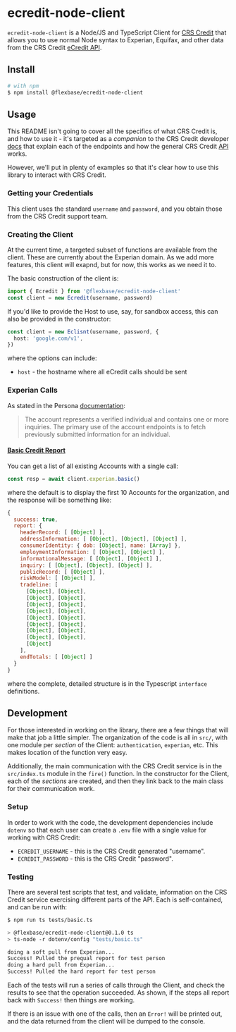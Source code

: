 # ecredit-node-client

`ecredit-node-client` is a Node/JS and TypeScript Client for
[CRS Credit](https://crscreditapi.com) that allows you to use normal Node
syntax to Experian, Equifax, and other data from the CRS Credit
[eCredit API](https://crscreditapi.com/signup-smart-api/).

## Install

```bash
# with npm
$ npm install @flexbase/ecredit-node-client
```

## Usage

This README isn't going to cover all the specifics of what CRS Credit is,
and how to use it - it's targeted as a _companion_ to the CRS Credit developer
[docs](https://crsecreditdataapi.redoc.ly/)
that explain each of the endpoints and how the general CRS Credit
[API](https://crsecreditdataapi.redoc.ly/) works.

However, we'll put in plenty of examples so that it's clear how to use this
library to interact with CRS Credit.

### Getting your Credentials

This client uses the standard `username` and `password`, and you obtain those
from the CRS Credit support team.

### Creating the Client

At the current time, a targeted subset of functions are available from the
client. These are currently about the Experian domain. As we add more features,
this client will exapnd, but for now, this works as we need it to.

The basic construction of the client is:

```typescript
import { Ecredit } from '@flexbase/ecredit-node-client'
const client = new Ecredit(username, password)
```

If you'd like to provide the Host to use, say, for sandbox access,
this can also be provided in the constructor:

```typescript
const client = new Eclisnt(username, password, {
  host: 'google.com/v1',
})
```

where the options can include:

* `host` - the hostname where all eCredit calls should be sent

### Experian Calls

As stated in the Persona
[documentation](https://docs.withpersona.com/reference/accounts-1):

> The account represents a verified individual and contains one or
> more inquiries. The primary use of the account endpoints is to
> fetch previously submitted information for an individual.

#### [Basic Credit Report](https://crsecreditdataapi.redoc.ly/tag/Experian#operation/creditReportBasic_1)

You can get a list of all existing Accounts with a single call:

```typescript
const resp = await client.experian.basic()
```

where the default is to display the first 10 Accounts for the organization,
and the response will be something like:

```javascript
{
  success: true,
  report: {
    headerRecord: [ [Object] ],
    addressInformation: [ [Object], [Object], [Object] ],
    consumerIdentity: { dob: [Object], name: [Array] },
    employmentInformation: [ [Object], [Object] ],
    informationalMessage: [ [Object], [Object] ],
    inquiry: [ [Object], [Object], [Object] ],
    publicRecord: [ [Object] ],
    riskModel: [ [Object] ],
    tradeline: [
      [Object], [Object],
      [Object], [Object],
      [Object], [Object],
      [Object], [Object],
      [Object], [Object],
      [Object], [Object],
      [Object], [Object],
      [Object], [Object],
      [Object]
    ],
    endTotals: [ [Object] ]
  }
}
```

where the complete, detailed structure is in the Typescript `interface`
definitions.


## Development

For those interested in working on the library, there are a few things that
will make that job a little simpler. The organization of the code is all in
`src/`, with one module per _section_ of the Client: `authentication`,
`experian`, etc. This makes location of the function very easy.

Additionally, the main communication with the CRS Credit service is in the
`src/index.ts` module in the `fire()` function. In the constructor for the
Client, each of the _sections_ are created, and then they link back to the
main class for their communication work.

### Setup

In order to work with the code, the development dependencies include `dotenv`
so that each user can create a `.env` file with a single value for working
with CRS Credit:

* `ECREDIT_USERNAME` - this is the CRS Credit generated "username".
* `ECREDIT_PASSWORD` - this is the CRS Credit "password".

### Testing

There are several test scripts that test, and validate, information on the
CRS Credit service exercising different parts of the API. Each is
self-contained, and can be run with:

```bash
$ npm run ts tests/basic.ts

> @flexbase/ecredit-node-client@0.1.0 ts
> ts-node -r dotenv/config "tests/basic.ts"

doing a soft pull from Experian...
Success! Pulled the prequal report for test person
doing a hard pull from Experian...
Success! Pulled the hard report for test person
```

Each of the tests will run a series of calls through the Client, and check the
results to see that the operation succeeded. As shown, if the steps all
report back with `Success!` then things are working.

If there is an issue with one of the calls, then an `Error!` will be printed
out, and the data returned from the client will be dumped to the console.
